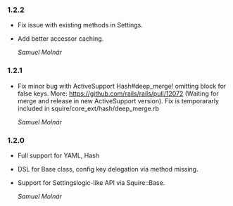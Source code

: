 ### 1.2.2
* Fix issue with existing methods in Settings.
* Add better accessor caching.

  *Samuel Molnár*

### 1.2.1

* Fix minor bug with ActiveSupport Hash#deep_merge! omitting block for false keys. 
  More: https://github.com/rails/rails/pull/12072 (Waiting for merge and release in new ActiveSupport version).
  Fix is temporararly included in squire/core_ext/hash/deep_merge.rb

  *Samuel Molnár*

### 1.2.0

* Full support for YAML, Hash
* DSL for Base class, config key delegation via method missing.
* Support for Settingslogic-like API via Squire::Base.

  *Samuel Molnár*
